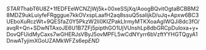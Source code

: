 $START$habT6U8Z+1fEDFEeWCNZjWj5k+00xeSSjXq/AoogBQvitOgtaBCBBM28MDZ9ukLuiyfeFRgggue7kkOVxspLaafH2aq8ssuQ5saIijkD/uJq+Apxw6BC3UEboXuRczWt+9QESfaZ0Y5PkzW2li0KIZPakLlrmyMTKXoaAgIWQJi8dc3fO/avqR+Qn+SDwNTAxoJE6U1B7ZFj5pipthGO1UjVUnshLp8dbGRCpDuloxa+y+DovQFUidMyCaxs7wGHERJsVByJ5ovMPFL5wCdNYyrr6bVzftYYHGTQgyA1DnwATyjimXGoUZAMkWFZs6ep$END$